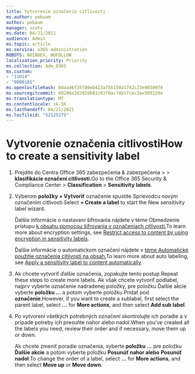 ```yaml
---
title: Vytvorenie označenia citlivosti
ms.author: pebuam
author: pebaum
manager: scotv
ms.date: 04/21/2021
audience: Admin
ms.topic: article
ms.service: o365-administration
ROBOTS: NOINDEX, NOFOLLOW
localization_priority: Priority
ms.collection: Adm_O365
ms.custom:
- "11014"
- "9000181"
ms.openlocfilehash: 0daa46f35f80eb423a75b150a1742c23e90389f8
ms.sourcegitcommit: 69206a3d292d681c81f0ac74b1fcec3ae50912de
ms.translationtype: MT
ms.contentlocale: sk-SK
ms.lasthandoff: 04/21/2021
ms.locfileid: "52125279"
---
```

# <a name="how-to-create-a-sensitivity-label"></a><span data-ttu-id="613b7-102">Vytvorenie označenia citlivosti</span><span class="sxs-lookup"><span data-stu-id="613b7-102">How to create a sensitivity label</span></span>

1. <span data-ttu-id="613b7-103">Prejdite do Centra Office 365 zabezpečenia & zabezpečenia >   >  **klasifikácie označení citlivosti.**</span><span class="sxs-lookup"><span data-stu-id="613b7-103">Go to the Office 365 Security & Compliance Center > **Classification** > **Sensitivity labels**.</span></span>

1. <span data-ttu-id="613b7-104">Výberom **položky + Vytvoriť** označenie spustite Sprievodcu novým označením citlivosti.</span><span class="sxs-lookup"><span data-stu-id="613b7-104">Select **+ Create a label** to start the New sensitivity label wizard.</span></span>

    <span data-ttu-id="613b7-105">Ďalšie informácie o nastavení šifrovania nájdete v téme Obmedzenie prístupu [k obsahu pomocou šifrovania v označeniach citlivosti.](https://go.microsoft.com/fwlink/?linkid=2106331)</span><span class="sxs-lookup"><span data-stu-id="613b7-105">To learn more about encryption settings, see [Restrict access to content by using encryption in sensitivity labels](https://go.microsoft.com/fwlink/?linkid=2106331).</span></span>

    <span data-ttu-id="613b7-106">Ďalšie informácie o automatickom označení nájdete v [téme Automatické použitie označenia citlivosti na obsah.](https://go.microsoft.com/fwlink/?linkid=2105837)</span><span class="sxs-lookup"><span data-stu-id="613b7-106">To learn more about auto labeling, see [Apply a sensitivity label to content automatically](https://go.microsoft.com/fwlink/?linkid=2105837).</span></span>

1. <span data-ttu-id="613b7-107">Ak chcete vytvoriť ďalšie označenia, zopakujte tento postup.</span><span class="sxs-lookup"><span data-stu-id="613b7-107">Repeat these steps to create more labels.</span></span> <span data-ttu-id="613b7-108">Ak však chcete vytvoriť podlabel, najprv vyberte označenie nadradenej položky, pre položku Ďalšie akcie vyberte **položku ...** a potom vyberte položku Pridať pod **označenie**.</span><span class="sxs-lookup"><span data-stu-id="613b7-108">However, if you want to create a sublabel, first select the parent label, select **...** for **More actions**, and then select **Add sub label**.</span></span>

1. <span data-ttu-id="613b7-109">Po vytvorení všetkých potrebných označení skontrolujte ich poradie a v prípade potreby ich presuňte nahor alebo nadol.</span><span class="sxs-lookup"><span data-stu-id="613b7-109">When you've created all the labels you need, review their order and if necessary, move them up or down.</span></span> 
    
    <span data-ttu-id="613b7-110">Ak chcete zmeniť poradie označenia, vyberte **položku ...** pre položku **Ďalšie akcie** a potom vyberte položku **Posunúť nahor alebo** **Posunúť nadol**.</span><span class="sxs-lookup"><span data-stu-id="613b7-110">To change the order of a label, select **...** for **More actions**, and then select **Move up** or **Move down**.</span></span>
